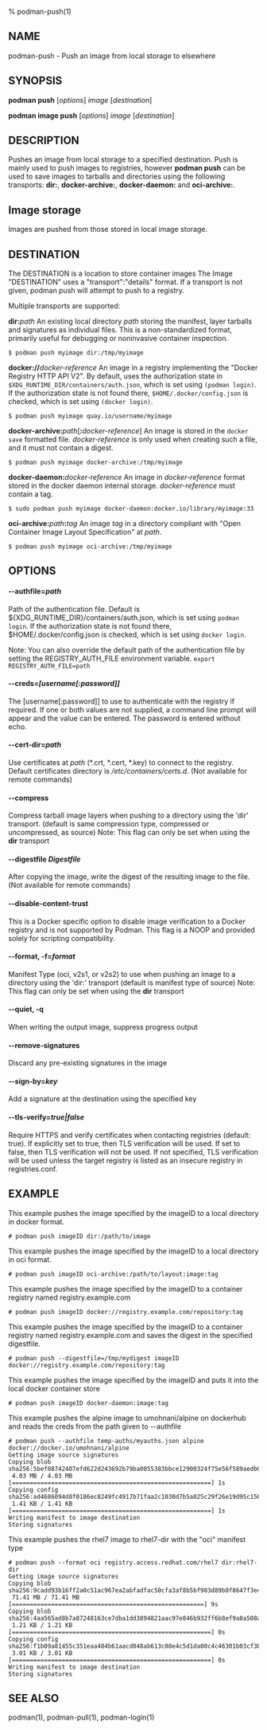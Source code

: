 % podman-push(1)

## NAME
podman\-push - Push an image from local storage to elsewhere

## SYNOPSIS
**podman push** [*options*] *image* [*destination*]

**podman image push** [*options*] *image* [*destination*]

## DESCRIPTION
Pushes an image from local storage to a specified destination.
Push is mainly used to push images to registries, however **podman push**
can be used to save images to tarballs and directories using the following
transports: **dir:**, **docker-archive:**, **docker-daemon:** and **oci-archive:**.

## Image storage
Images are pushed from those stored in local image storage.

## DESTINATION

 The DESTINATION is a location to store container images
 The Image "DESTINATION" uses a "transport":"details" format.
 If a transport is not given, podman push will attempt to push
 to a registry.

 Multiple transports are supported:

  **dir:**_path_
  An existing local directory _path_ storing the manifest, layer tarballs and signatures as individual files. This is a non-standardized format, primarily useful for debugging or noninvasive container inspection.

    $ podman push myimage dir:/tmp/myimage

  **docker://**_docker-reference_
  An image in a registry implementing the "Docker Registry HTTP API V2". By default, uses the authorization state in `$XDG_RUNTIME_DIR/containers/auth.json`, which is set using `(podman login)`. If the authorization state is not found there, `$HOME/.docker/config.json` is checked, which is set using `(docker login)`.

    $ podman push myimage quay.io/username/myimage

  **docker-archive:**_path_[**:**_docker-reference_]
  An image is stored in the `docker save` formatted file.  _docker-reference_ is only used when creating such a file, and it must not contain a digest.

    $ podman push myimage docker-archive:/tmp/myimage

  **docker-daemon:**_docker-reference_
  An image in _docker-reference_ format stored in the docker daemon internal storage. _docker-reference_ must contain a tag.

    $ sudo podman push myimage docker-daemon:docker.io/library/myimage:33

  **oci-archive:**_path_**:**_tag_
  An image _tag_ in a directory compliant with "Open Container Image Layout Specification" at _path_.

    $ podman push myimage oci-archive:/tmp/myimage

## OPTIONS

#### **--authfile**=*path*

Path of the authentication file. Default is ${XDG\_RUNTIME\_DIR}/containers/auth.json, which is set using `podman login`.
If the authorization state is not found there, $HOME/.docker/config.json is checked, which is set using `docker login`.

Note: You can also override the default path of the authentication file by setting the REGISTRY\_AUTH\_FILE
environment variable. `export REGISTRY_AUTH_FILE=path`

#### **--creds**=*[username[:password]]*

The [username[:password]] to use to authenticate with the registry if required.
If one or both values are not supplied, a command line prompt will appear and the
value can be entered.  The password is entered without echo.

#### **--cert-dir**=*path*

Use certificates at *path* (\*.crt, \*.cert, \*.key) to connect to the registry.
Default certificates directory is _/etc/containers/certs.d_. (Not available for remote commands)

#### **--compress**

Compress tarball image layers when pushing to a directory using the 'dir' transport. (default is same compression type, compressed or uncompressed, as source)
Note: This flag can only be set when using the **dir** transport

#### **--digestfile** *Digestfile*

After copying the image, write the digest of the resulting image to the file.  (Not available for remote commands)

#### **--disable-content-trust**

This is a Docker specific option to disable image verification to a Docker
registry and is not supported by Podman.  This flag is a NOOP and provided
solely for scripting compatibility.

#### **--format**, **-f**=*format*

Manifest Type (oci, v2s1, or v2s2) to use when pushing an image to a directory using the 'dir:' transport (default is manifest type of source)
Note: This flag can only be set when using the **dir** transport

#### **--quiet**, **-q**

When writing the output image, suppress progress output

#### **--remove-signatures**

Discard any pre-existing signatures in the image

#### **--sign-by**=*key*

Add a signature at the destination using the specified key

#### **--tls-verify**=*true|false*

Require HTTPS and verify certificates when contacting registries (default: true). If explicitly set to true,
then TLS verification will be used. If set to false, then TLS verification will not be used. If not specified,
TLS verification will be used unless the target registry is listed as an insecure registry in registries.conf.

## EXAMPLE

This example pushes the image specified by the imageID to a local directory in docker format.

 `# podman push imageID dir:/path/to/image`

This example pushes the image specified by the imageID to a local directory in oci format.

 `# podman push imageID oci-archive:/path/to/layout:image:tag`

This example pushes the image specified by the imageID to a container registry named registry.example.com

 `# podman push imageID docker://registry.example.com/repository:tag`

This example pushes the image specified by the imageID to a container registry named registry.example.com and saves the digest in the specified digestfile.

 `# podman push --digestfile=/tmp/mydigest imageID docker://registry.example.com/repository:tag`

This example pushes the image specified by the imageID and puts it into the local docker container store

 `# podman push imageID docker-daemon:image:tag`

This example pushes the alpine image to umohnani/alpine on dockerhub and reads the creds from
the path given to --authfile

```
# podman push --authfile temp-auths/myauths.json alpine docker://docker.io/umohnani/alpine
Getting image source signatures
Copying blob sha256:5bef08742407efd622d243692b79ba0055383bbce12900324f75e56f589aedb0
 4.03 MB / 4.03 MB [========================================================] 1s
Copying config sha256:ad4686094d8f0186ec8249fc4917b71faa2c1030d7b5a025c29f26e19d95c156
 1.41 KB / 1.41 KB [========================================================] 1s
Writing manifest to image destination
Storing signatures
```

This example pushes the rhel7 image to rhel7-dir with the "oci" manifest type
```
# podman push --format oci registry.access.redhat.com/rhel7 dir:rhel7-dir
Getting image source signatures
Copying blob sha256:9cadd93b16ff2a0c51ac967ea2abfadfac50cfa3af8b5bf983d89b8f8647f3e4
 71.41 MB / 71.41 MB [======================================================] 9s
Copying blob sha256:4aa565ad8b7a87248163ce7dba1dd3894821aac97e846b932ff6b8ef9a8a508a
 1.21 KB / 1.21 KB [========================================================] 0s
Copying config sha256:f1b09a81455c351eaa484b61aacd048ab613c08e4c5d1da80c4c46301b03cf3b
 3.01 KB / 3.01 KB [========================================================] 0s
Writing manifest to image destination
Storing signatures
```

## SEE ALSO
podman(1), podman-pull(1), podman-login(1)
